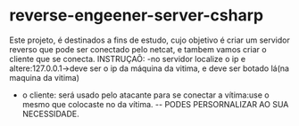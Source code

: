 # reverse-engeener-server-csharp
Este projeto, é destinados a fins de estudo, cujo objetivo é criar um servidor reverso que pode ser conectado pelo netcat, e tambem vamos criar o cliente que se conecta.
INSTRUÇAÕ:
-no servidor localize o ip e altere:127.0.0.1->deve ser o ip da máquina da vitima, e deve ser botado lá(na maquina da vitima)
- o cliente: será usado pelo atacante para se conectar a vítima:use o mesmo que colocaste no da vítima.
-- PODES PERSORNALIZAR AO SUA NECESSIDADE.